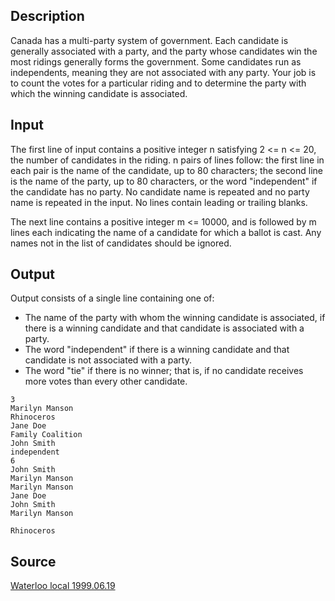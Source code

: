<h2>Description</h2><p>Canada has a multi-party system of government. Each candidate is generally associated with a party, and the party whose candidates win the most ridings generally forms the government. Some candidates run as independents, meaning they are not associated with any party. Your job is to count the votes for a particular riding and to determine the party with which the winning candidate is associated. </p><h2>Input</h2><p>The first line of input contains a positive integer n satisfying 2 &lt;= n &lt;= 20, the number of candidates in the riding. n pairs of lines follow: the first line in each pair is the name of the candidate, up to 80 characters; the second line is the name of the party, up to 80 characters, or the word "independent" if the candidate has no party. No candidate name is repeated and no party name is repeated in the input. No lines contain leading or trailing blanks. 
</p>The next line contains a positive integer m &lt;= 10000, and is followed by m lines each indicating the name of a candidate for which a ballot is cast. Any names not in the list of candidates should be ignored. 
<h2>Output</h2><p>Output consists of a single line containing one of: 
</p><ul><li>The name of the party with whom the winning candidate is associated, if there is a winning candidate and that candidate is associated with a party. 
<br></li><li>The word "independent" if there is a winning candidate and that candidate is not associated with a party. 
<br></li><li>The word "tie" if there is no winner; that is, if no candidate receives more votes than every other candidate. </li></ul><pre><code class="language-input1">3
Marilyn Manson
Rhinoceros
Jane Doe
Family Coalition
John Smith
independent
6
John Smith
Marilyn Manson
Marilyn Manson
Jane Doe
John Smith
Marilyn Manson
</code></pre><pre><code class="language-output1">Rhinoceros</code></pre><h2>Source</h2><a href="searchproblem?field=source&amp;key=Waterloo+local+1999.06.19">Waterloo local 1999.06.19</a>